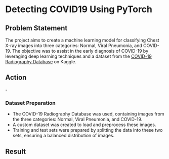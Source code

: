 # Detecting COVID19 Using PyTorch 

## Problem Statement 
The project aims to create a machine learning model for classifying Chest X-ray images into three categories: Normal, Viral Pneumonia, and COVID-19. The objective was to assist in the early diagnosis of COVID-19 by leveraging deep learning techniques and a dataset from the [COVID-19 Radiography Database](https://www.kaggle.com/datasets/tawsifurrahman/covid19-radiography-database) on Kaggle.


## Action 
-<h3>Dataset Preparation</h3>
- The COVID-19 Radiography Database was used, containing images from the three categories: Normal, Viral Pneumonia, and COVID-19. 
- A custom dataset was created to load and preprocess these images.
- Training and test sets were prepared by splitting the data into these two sets, ensuring a balanced distribution of images.


## Result


